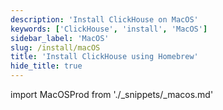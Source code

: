 ```yaml
---
description: 'Install ClickHouse on MacOS'
keywords: ['ClickHouse', 'install', 'MacOS']
sidebar_label: 'MacOS'
slug: /install/macOS
title: 'Install ClickHouse using Homebrew'
hide_title: true
---
```


import MacOSProd from './_snippets/_macos.md'

<MacOSProd/>
